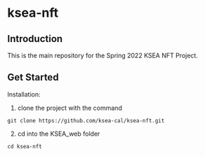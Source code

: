 # ksea-nft
## Introduction
This is the main repository for the Spring 2022 KSEA NFT Project. 
## Get Started
Installation:
1. clone the project with the command
```
git clone https://github.com/ksea-cal/ksea-nft.git
```
2. cd into the KSEA_web folder
```
cd ksea-nft
```